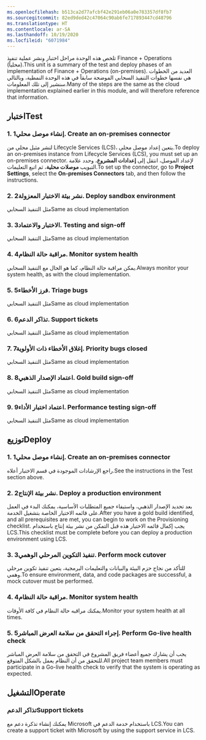```yaml
---
ms.openlocfilehash: b513ca2d77afcbf42e291eb06a0e783357df8fb7
ms.sourcegitcommit: 82ed9ded42c47064c90ab6fe717893447cd48796
ms.translationtype: HT
ms.contentlocale: ar-SA
ms.lasthandoff: 10/19/2020
ms.locfileid: "6071984"
---
```

<span data-ttu-id="e80e5-101">تلخص هذه الوحدة مراحل اختبار ونشر عملية تنفيذ Finance + Operations (محلياً).</span><span class="sxs-lookup"><span data-stu-id="e80e5-101">This unit is a summary of the test and deploy phases of an implementation of Finance + Operations (on-premises).</span></span> <span data-ttu-id="e80e5-102">العديد من الخطوات هي نفسها خطوات التنفيذ السحابي الموضحة سابقاً في هذه الوحدة النمطية، وبالتالي سنشير إلى تلك المعلومات.</span><span class="sxs-lookup"><span data-stu-id="e80e5-102">Many of the steps are the same as the cloud implementation explained earlier in this module, and will therefore reference that information.</span></span>

## <a name="test"></a><span data-ttu-id="e80e5-103">اختبار</span><span class="sxs-lookup"><span data-stu-id="e80e5-103">Test</span></span>

### <a name="1--create-an-on-premises-connector"></a><span data-ttu-id="e80e5-104">1. إنشاء موصل محلي</span><span class="sxs-lookup"><span data-stu-id="e80e5-104">1.  Create an on-premises connector</span></span>
<span data-ttu-id="e80e5-105">لنشر مثيل محلي من Lifecycle Services (LCS)، يتعين إعداد موصل محلي.</span><span class="sxs-lookup"><span data-stu-id="e80e5-105">To deploy an on-premises instance from Lifecycle Services (LCS), you must set up an on-premises connector.</span></span> <span data-ttu-id="e80e5-106">لإعداد الموصل، انتقل إلى **إعدادات المشروع**، وحدد علامة التبويب **موصلات محلية**، ثم اتبع التعليمات.</span><span class="sxs-lookup"><span data-stu-id="e80e5-106">To set up the connector, go to **Project Settings**, select the **On-premises Connectors** tab, and then follow the instructions.</span></span>

### <a name="2--deploy-sandbox-environment"></a><span data-ttu-id="e80e5-107">2. نشر بيئة الاختبار المعزولة</span><span class="sxs-lookup"><span data-stu-id="e80e5-107">2.  Deploy sandbox environment</span></span>
<span data-ttu-id="e80e5-108">مثل التنفيذ السحابي</span><span class="sxs-lookup"><span data-stu-id="e80e5-108">Same as cloud implementation</span></span>

### <a name="3--testing-and-sign-off"></a><span data-ttu-id="e80e5-109">3. الاختبار والاعتماد</span><span class="sxs-lookup"><span data-stu-id="e80e5-109">3.  Testing and sign-off</span></span>
<span data-ttu-id="e80e5-110">مثل التنفيذ السحابي</span><span class="sxs-lookup"><span data-stu-id="e80e5-110">Same as cloud implementation</span></span>

### <a name="4--monitor-system-health"></a><span data-ttu-id="e80e5-111">4. مراقبة حالة النظام</span><span class="sxs-lookup"><span data-stu-id="e80e5-111">4.  Monitor system health</span></span>
<span data-ttu-id="e80e5-112">يمكن مراقبة حالة النظام، كما هو الحال مع التنفيذ السحابي.</span><span class="sxs-lookup"><span data-stu-id="e80e5-112">Always monitor your system health, as with the cloud implementation.</span></span>

### <a name="5--triage-bugs"></a><span data-ttu-id="e80e5-113">5. فرز الأخطاء</span><span class="sxs-lookup"><span data-stu-id="e80e5-113">5.  Triage bugs</span></span>
<span data-ttu-id="e80e5-114">مثل التنفيذ السحابي</span><span class="sxs-lookup"><span data-stu-id="e80e5-114">Same as cloud implementation</span></span>

### <a name="6--support-tickets"></a><span data-ttu-id="e80e5-115">6. تذاكر الدعم</span><span class="sxs-lookup"><span data-stu-id="e80e5-115">6.  Support tickets</span></span>
<span data-ttu-id="e80e5-116">مثل التنفيذ السحابي</span><span class="sxs-lookup"><span data-stu-id="e80e5-116">Same as cloud implementation</span></span>

### <a name="7--priority-bugs-closed"></a><span data-ttu-id="e80e5-117">7. إغلاق الأخطاء ذات الأولوية</span><span class="sxs-lookup"><span data-stu-id="e80e5-117">7.  Priority bugs closed</span></span>
<span data-ttu-id="e80e5-118">مثل التنفيذ السحابي</span><span class="sxs-lookup"><span data-stu-id="e80e5-118">Same as cloud implementation</span></span>

### <a name="8--gold-build-sign-off"></a><span data-ttu-id="e80e5-119">8. اعتماد الإصدار الذهبي</span><span class="sxs-lookup"><span data-stu-id="e80e5-119">8.  Gold build sign-off</span></span>
<span data-ttu-id="e80e5-120">مثل التنفيذ السحابي</span><span class="sxs-lookup"><span data-stu-id="e80e5-120">Same as cloud implementation</span></span>

### <a name="9--performance-testing-sign-off"></a><span data-ttu-id="e80e5-121">9. اعتماد اختبار الأداء</span><span class="sxs-lookup"><span data-stu-id="e80e5-121">9.  Performance testing sign-off</span></span>
<span data-ttu-id="e80e5-122">مثل التنفيذ السحابي</span><span class="sxs-lookup"><span data-stu-id="e80e5-122">Same as cloud implementation</span></span>

## <a name="deploy"></a><span data-ttu-id="e80e5-123">توزيع</span><span class="sxs-lookup"><span data-stu-id="e80e5-123">Deploy</span></span>

### <a name="1--create-an-on-premises-connector"></a><span data-ttu-id="e80e5-124">1. إنشاء موصل محلي</span><span class="sxs-lookup"><span data-stu-id="e80e5-124">1.  Create an on-premises connector</span></span>
<span data-ttu-id="e80e5-125">راجع الإرشادات الموجودة في قسم الاختبار أعلاه.</span><span class="sxs-lookup"><span data-stu-id="e80e5-125">See the instructions in the Test section above.</span></span>

### <a name="2--deploy-a-production-environment"></a><span data-ttu-id="e80e5-126">2. نشر بيئة الإنتاج</span><span class="sxs-lookup"><span data-stu-id="e80e5-126">2.  Deploy a production environment</span></span>
<span data-ttu-id="e80e5-127">بعد تحديد الإصدار الذهبي، واستيفاء جميع المتطلبات الأساسية، يمكنك البدء في العمل على قائمه الاختيار الخاصة بتشغيل الخدمة.‬</span><span class="sxs-lookup"><span data-stu-id="e80e5-127">After you have a gold build identified, and all prerequisites are met, you can begin to work on the Provisioning checklist.</span></span> <span data-ttu-id="e80e5-128">يجب إكمال قائمه الاختيار هذه قبل التمكن من نشر بيئة إنتاج باستخدام LCS.</span><span class="sxs-lookup"><span data-stu-id="e80e5-128">This checklist must be complete before you can deploy a production environment using LCS.</span></span>

### <a name="3--perform-mock-cutover"></a><span data-ttu-id="e80e5-129">3. تنفيذ التكوين المرحلي الوهمي</span><span class="sxs-lookup"><span data-stu-id="e80e5-129">3.  Perform mock cutover</span></span>
<span data-ttu-id="e80e5-130">للتأكد من نجاح حزم البيئة والبيانات والتعليمات البرمجية، يتعين تنفيذ تكوين مرحلي وهمي.</span><span class="sxs-lookup"><span data-stu-id="e80e5-130">To ensure environment, data, and code packages are successful, a mock cutover must be performed.</span></span>

### <a name="4--monitor-system-health"></a><span data-ttu-id="e80e5-131">4. مراقبة حالة النظام</span><span class="sxs-lookup"><span data-stu-id="e80e5-131">4.  Monitor system health</span></span>
<span data-ttu-id="e80e5-132">يمكنك مراقبه حالة النظام في كافة الأوقات.</span><span class="sxs-lookup"><span data-stu-id="e80e5-132">Monitor your system health at all times.</span></span>

### <a name="5--perform-go-live-health-check"></a><span data-ttu-id="e80e5-133">5. إجراء التحقق من سلامة العرض المباشر</span><span class="sxs-lookup"><span data-stu-id="e80e5-133">5.  Perform Go-live health check</span></span>
<span data-ttu-id="e80e5-134">يجب أن يشارك جميع أعضاء فريق المشروع في التحقق من سلامة العرض المباشر للتحقق من أن النظام يعمل بالشكل المتوقع.</span><span class="sxs-lookup"><span data-stu-id="e80e5-134">All project team members must participate in a Go-live health check to verify that the system is operating as expected.</span></span>

## <a name="operate"></a><span data-ttu-id="e80e5-135">التشغيل</span><span class="sxs-lookup"><span data-stu-id="e80e5-135">Operate</span></span>

### <a name="support-tickets"></a><span data-ttu-id="e80e5-136">تذاكر الدعم</span><span class="sxs-lookup"><span data-stu-id="e80e5-136">Support tickets</span></span> 
<span data-ttu-id="e80e5-137">يمكنك إنشاء تذكرة دعم مع Microsoft باستخدام خدمة الدعم في LCS.</span><span class="sxs-lookup"><span data-stu-id="e80e5-137">You can create a support ticket with Microsoft by using the support service in LCS.</span></span> 


